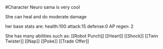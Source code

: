 #Character
Neuro sama is very cool


She can heal and do moderate damage

her base stats are:
health:100
attack:15
defense:0
AP regen: 2

She has many abilities such as:
[[Robot Punch]]
[[Heart]]
[[Shock]]
[[Twin Twister]]
[[Nap]]
[[Poke]]
[[Trade Offer]]